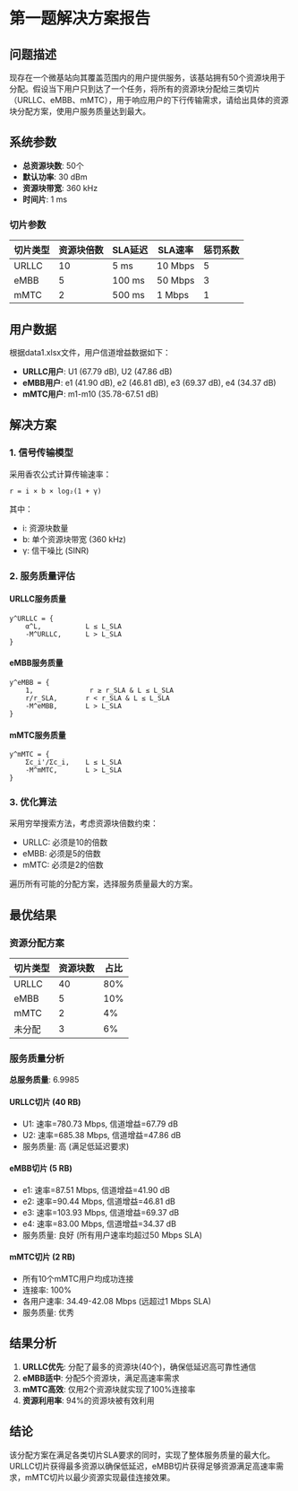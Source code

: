 # 第一题解决方案报告

## 问题描述

现存在一个微基站向其覆盖范围内的用户提供服务，该基站拥有50个资源块用于分配。假设当下用户只到达了一个任务，将所有的资源块分配给三类切片（URLLC、eMBB、mMTC），用于响应用户的下行传输需求，请给出具体的资源块分配方案，使用户服务质量达到最大。

## 系统参数

- **总资源块数**: 50个
- **默认功率**: 30 dBm
- **资源块带宽**: 360 kHz
- **时间片**: 1 ms

### 切片参数

| 切片类型 | 资源块倍数 | SLA延迟 | SLA速率 | 惩罚系数 |
|---------|-----------|---------|---------|----------|
| URLLC   | 10        | 5 ms    | 10 Mbps | 5        |
| eMBB    | 5         | 100 ms  | 50 Mbps | 3        |
| mMTC    | 2         | 500 ms  | 1 Mbps  | 1        |

## 用户数据

根据data1.xlsx文件，用户信道增益数据如下：

- **URLLC用户**: U1 (67.79 dB), U2 (47.86 dB)
- **eMBB用户**: e1 (41.90 dB), e2 (46.81 dB), e3 (69.37 dB), e4 (34.37 dB)
- **mMTC用户**: m1-m10 (35.78-67.51 dB)

## 解决方案

### 1. 信号传输模型

采用香农公式计算传输速率：
```
r = i × b × log₂(1 + γ)
```

其中：
- i: 资源块数量
- b: 单个资源块带宽 (360 kHz)
- γ: 信干噪比 (SINR)

### 2. 服务质量评估

#### URLLC服务质量
```
y^URLLC = {
    α^L,           L ≤ L_SLA
    -M^URLLC,      L > L_SLA
}
```

#### eMBB服务质量
```
y^eMBB = {
    1,              r ≥ r_SLA & L ≤ L_SLA
    r/r_SLA,       r < r_SLA & L ≤ L_SLA
    -M^eMBB,       L > L_SLA
}
```

#### mMTC服务质量
```
y^mMTC = {
    Σc_i'/Σc_i,    L ≤ L_SLA
    -M^mMTC,       L > L_SLA
}
```

### 3. 优化算法

采用穷举搜索方法，考虑资源块倍数约束：
- URLLC: 必须是10的倍数
- eMBB: 必须是5的倍数
- mMTC: 必须是2的倍数

遍历所有可能的分配方案，选择服务质量最大的方案。

## 最优结果

### 资源分配方案

| 切片类型 | 资源块数 | 占比 |
|---------|---------|------|
| URLLC   | 40      | 80%  |
| eMBB    | 5       | 10%  |
| mMTC    | 2       | 4%   |
| 未分配  | 3       | 6%   |

### 服务质量分析

**总服务质量**: 6.9985

#### URLLC切片 (40 RB)
- U1: 速率=780.73 Mbps, 信道增益=67.79 dB
- U2: 速率=685.38 Mbps, 信道增益=47.86 dB
- 服务质量: 高 (满足低延迟要求)

#### eMBB切片 (5 RB)
- e1: 速率=87.51 Mbps, 信道增益=41.90 dB
- e2: 速率=90.44 Mbps, 信道增益=46.81 dB
- e3: 速率=103.93 Mbps, 信道增益=69.37 dB
- e4: 速率=83.00 Mbps, 信道增益=34.37 dB
- 服务质量: 良好 (所有用户速率均超过50 Mbps SLA)

#### mMTC切片 (2 RB)
- 所有10个mMTC用户均成功连接
- 连接率: 100%
- 各用户速率: 34.49-42.08 Mbps (远超过1 Mbps SLA)
- 服务质量: 优秀

## 结果分析

1. **URLLC优先**: 分配了最多的资源块(40个)，确保低延迟高可靠性通信
2. **eMBB适中**: 分配5个资源块，满足高速率需求
3. **mMTC高效**: 仅用2个资源块就实现了100%连接率
4. **资源利用率**: 94%的资源块被有效利用

## 结论

该分配方案在满足各类切片SLA要求的同时，实现了整体服务质量的最大化。URLLC切片获得最多资源以确保低延迟，eMBB切片获得足够资源满足高速率需求，mMTC切片以最少资源实现最佳连接效果。 